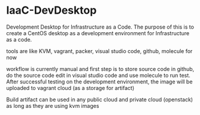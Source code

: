 # IaaC-DevDesktop
Development Desktop for Infrastructure as a Code. The purpose of this is to create a CentOS desktop as a development environment for Infrastructure as a code.

tools are like KVM, vagrant, packer, visual studio code, github, molecule for now

workflow is currently manual and first step is to store source code in github, do the source code edit in visual studio code and use molecule to run test. After successful testing on the development environment, the image will be uploaded to vagrant cloud (as a storage for artifact)

Build artifact can be used in any public cloud and private cloud (openstack) as long as they are using kvm images
